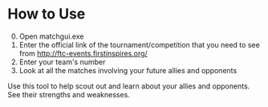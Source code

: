 # How to Use

0. Open matchgui.exe
1. Enter the official link of the tournament/competition that you need to see from http://ftc-events.firstinspires.org/
2. Enter your team's number
3. Look at all the matches involving your future allies and opponents

Use this tool to help scout out and learn about your allies and opponents. See their strengths and weaknesses.